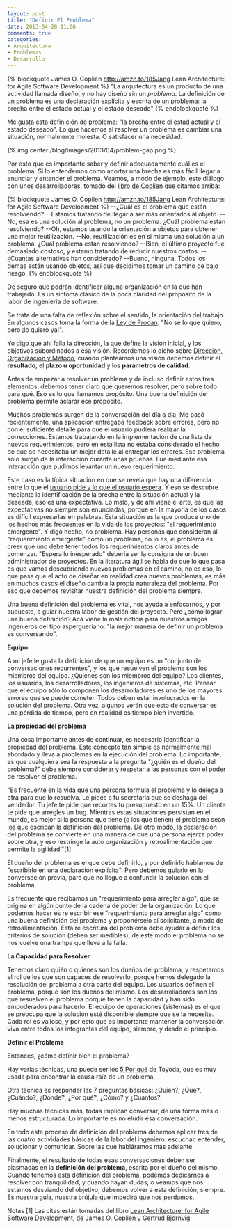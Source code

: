 ```yaml
---
layout: post
title: "Definir El Problema"
date: 2013-04-28 11:06
comments: true
categories:
- Arquitectura
- Problemas
- Desarrollo 
---
```


{% blockquote James O. Coplien http://amzn.to/185Jang Lean Architecture: for Agile Software Development %}
"La arquitectura es un producto de una actividad llamada diseño,  y no hay diseño sin un _problema_. La definición de un problema es una declaración explícita y escrita de un problema: la brecha entre el estado actual y el estado deseado"
{% endblockquote %}

Me gusta esta definición de problema: "la brecha entre el estad actual y el estado deseado". Lo que hacemos al resolver un problema es cambiar una situación, normalmente molesta. O satisfacer una necesidad. 

{% img center /blog/images/2013/04/problem-gap.png %}

<!-- more -->

Por esto que es importante saber y definir adecuadamente cuál es el problema. Si lo entendemos como acortar una brecha es más fácil llegar a enunciar y entender el problema. Veamos, a modo de ejemplo,  este diálogo con unos desarrolladores, tomado del [libro de Coplien](http://amzn.to/185Jang) que citamos arriba:

{% blockquote James O. Coplien http://amzn.to/185Jang Lean Architecture: for Agile Software Development %}
--¿Cuál es el problema que están resolviendo?
--Estamos tratando de llegar a ser más orientados al objeto.
--No, esa es una solución al problema, no un problema. ¿Cuál problema están resolviendo?
--Oh, estamos usando la orientación a objetos para obtener una mejor reutilización.
--No, reutilización es en si misma una solución a un problema. ¿Cuál problema están resolviendo?
--Bien, el último proyecto fue demasiado costoso, y estamo tratando de reducir nuestros costos.
--¿Cuantas alternativas han considerado?
--Bueno, ninguna. Todos los demás están usando objetos, así que decidimos tomar un camino de bajo riesgo.
{% endblockquote %}

De seguro que podrán identificar alguna organización en la que han trabajado. Es un síntoma clásico de la poca claridad del propósito de la labor de ingeniería de software. 

Se trata de una falta de reflexión sobre el sentido, la orientación del trabajo. En algunos casos toma la forma de la [Ley de Prodan](http://www.lnds.net/blog/2009/03/latencia-seguimos-reciclando.html): "No se lo que quiero, pero ¡lo quiero ya!".

Yo digo que ahí falla la dirección, la que define la visión inicial, y los objetivos subordinados a esa visión. Recordemos lo dicho sobre  [Dirección, Organización y Método](http://www.lnds.net/blog/2012/05/conoces-a-pin-pon.html), cuando planteamos una visión debemos definir el **resultado**, el **plazo u oportunidad** y los **parámetros de calidad**.

Antes de empezar a resolver un problema y de incluso definir estos tres elementos, debemos tener claro qué queremos resolver, pero sobre todo para qué. Eso es lo que llamamos propósito. Una buena definición del problema permite aclarar ese propósito.

Muchos problemas surgen de la conversación del día a día. Me pasó recientemente, una aplicación entregaba feedback sobre errores, pero no con el suficiente detalle para que el usuario pudiera realizar la correcciones. Estamos trabajando en la implementación de una lista de nuevos requerimientos, pero en esta lista no estaba considerado el hecho de que se necesitaba un mejor detalle al entregar los errores. Ese problema sólo surgió de la interacción durante unas pruebas. Fue mediante esa interacción que pudimos levantar un nuevo requerimiento.

Este caso es la típica situación en que se revela que hay una diferencia entre lo que el [usuario pide y lo que el usuario espera](http://www.lnds.net/blog/2013/03/expectativas.html). 
Y eso se descubre mediante la identificación de la brecha entre la situación actual y la deseada, eso es una expectativa. Lo malo, y de ahí viene el arte, es que las expectativas no siempre son enunciadas, porque en la mayoría de los casos es difícil expresarlas en palabras. Esta situación es la que produce uno de los hechos más frecuentes en la vida de los proyectos: "el requerimiento emergente". Y digo hecho, no problema. Hay personas que consideran al "requerimiento emergente" como un problema, no lo es, el problema es creer que uno debe tener todos los requerimientos claros antes de comenzar. "Espera lo inesperado" debería ser la consigna de un buen administrador de proyectos. En la literatura ágil se habla de que lo que pasa es que vamos descubriendo nuevos problemas en el camino, no es eso, lo que pasa que el acto de diseñar en realidad crea nuevos problemas, es más en muchos casos el diseño cambia la propia naturaleza del problema. Por eso que debemos revisitar nuestra definición del problema siempre.

Una buena definición del problema es vital, nos ayuda a enfocarnos, y por supuesto, a guiar nuestra labor de gestión del proyecto. Pero ¿cómo lograr una buena definición? Acá viene la mala noticia para nuestros amigos ingenieros del tipo aspergueriano: "la mejor manera de definir un problema es conversando".

**Equipo**

A mi jefe le gusta la definición de que un equipo es un "conjunto de conversaciones recurrentes", y los que resuelven el problema son los miembros del equipo. ¿Quiénes son los miembros del equipo? Los clientes, los usuarios, los desarrolladores, los ingenieros de sistemas, etc. Pensar que el equipo sólo lo componen los desarrolladores es uno de los mayores errores que se puede cometer. Todos deben estar involucrados en la solución del problema. Otra vez, algunos verán que esto de conversar es una pérdida de tiempo, pero en realidad es tiempo bien invertido. 

**La propiedad del problema**

Una cosa importante antes de continuar, es necesario identificar la propiedad del problema. Este concepto tan simple es normalmente mal abordado y lleva a problemas en la ejecución del problema. Lo importante, es que cualquiera sea la respuesta a la pregunta "¿quién es el dueño del problema?" debe siempre considerar y respetar a las personas con el poder de resolver el problema.

"Es frecuente en la vida que una persona formula el problema y lo delega a otra para que lo resuelva. Le pides a tu secretaria que se deshaga del vendedor. Tu jefe te pide que recortes tu presupuesto en un 15%. Un cliente te pide que arregles un bug. Mientras estas situaciones persistan en el mundo, es mejor si la persona que tiene (o los que tienen) el problema sean los que escriban la definición del problema. De otro modo, la declaración del problema se convierte en una manera de que una persona ejerza poder sobre otra, y eso restringe la auto organización y retroalimentación que permite la agilidad."[1]

El dueño del problema es el que debe definirlo, y por definirlo hablamos de "escribirlo en una declaración explícita". Pero debemos guiarlo en la conversación previa, para que no llegue a confundir la solución con el problema.

Es frecuente que recibamos un "requerimiento para arreglar algo", que se origina en algún punto de la cadena de poder de la organización. Lo que podemos hacer es re escribir ese "requerimiento para arreglar algo" como una buena definición del problema y proponérselo al solicitante, a modo de retroalimentación. Esta re escritura del problema debe ayudar a definir los criterios de solución (deben ser medibles), de este modo el problema no se nos vuelve una trampa que lleva a la falla.

**La Capacidad para Resolver**

Tenemos claro quién o quienes son los dueños del problema, y respetamos el rol de los que son capaces de resolverlo, porque hemos delegado la resolución del problema a otra parte del equipo. Los usuarios definen el problema, porque son los dueños del mismo. Los desarrolladores son los que resuelven el problema porque tienen la capacidad y han sido empoderados para hacerlo. El equipo de operaciones (sistemas) es el que se preocupa que la solución esté disponible siempre que se la necesite. Cada rol es valioso, y por esto que es importante  mantener la conversación viva entre todos los integrantes del equipo, siempre, y desde el principio.

**Definir el Problema**

Entonces, ¿cómo definir bien el problema?

Hay varias técnicas, una puede ser los [5 Por qué](http://en.wikipedia.org/wiki/5_Whys) de Toyoda, que es muy usada para encontrar la causa raíz de un problema.

Otra técnica es responder las 7 preguntas básicas: ¿Quién?, ¿Qué?, ¿Cuándo?, ¿Dónde?, ¿Por qué?, ¿Cómo? y ¿Cuantos?.

Hay muchas técnicas más, todas implican conversar, de una forma más o menos estructurada. Lo importante es no eludir esa conversación. 

En todo este proceso de definición del problema debemos aplicar tres de las cuatro actividades  básicas de la labor del ingeniero: escuchar, entender, solucionar y comunicar. Sobre las que habláramos más adelante.

Finalmente, el resultado de todas esas conversaciones deben ser plasmadas en la **definición del problema**, escrita por el dueño del mismo. Cuando tenemos esta definición del problema, podemos dedicarnos a resolver con tranquilidad, y cuando hayan dudas, o veamos que nos estamos desviando del objetivo, debemos volver a esta definición, siempre. Es nuestra guía, nuestra brújula que impedirá que nos perdamos.

Notas
[1] Las citas están tomadas del libro [Lean Architecture: for Agile Software Development]( http://amzn.to/185Jang), de James O. Coplien y Gertrud Bjornvig